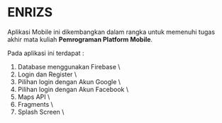 # ENRIZS

Aplikasi Mobile ini dikembangkan dalam rangka untuk memenuhi tugas akhir mata kuliah **Pemrograman Platform Mobile**.

Pada aplikasi ini terdapat :
1. Database menggunakan Firebase \
2. Login dan Register \
3. Pilihan login dengan Akun Google \
4. Pilihan login dengan Akun Facebook \
5. Maps API \
6. Fragments \
7. Splash Screen \

